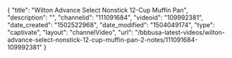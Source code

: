 {
    "title": "Wilton Advance Select Nonstick 12-Cup Muffin Pan",
    "description": "",
    "channelid": "111091684",
    "videoid": "109992381",
    "date_created": "1502522968",
    "date_modified": "1504049174",
    "type": "captivate",
    "layout": "channelVideo",
    "url": "\/bbbusa-latest-videos\/wilton-advance-select-nonstick-12-cup-muffin-pan-2-notes\/111091684-109992381"
}